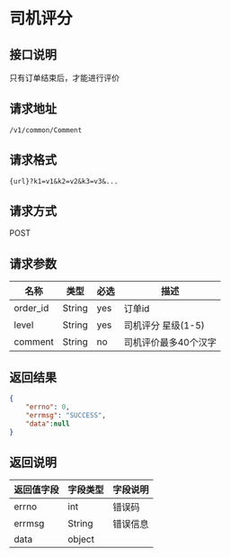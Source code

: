 # 司机评分

## 接口说明

只有订单结束后，才能进行评价

## 请求地址

`/v1/common/Comment`

## 请求格式

`{url}?k1=v1&k2=v2&k3=v3&...`

## 请求方式

POST

## 请求参数

| 名称     | 类型   | 必选 | 描述                 |
| -------- | ------ | ---- | -------------------- |
| order_id | String | yes  | 订单id               |
| level    | String | yes  | 司机评分 星级(1-5)   |
| comment  | String | no   | 司机评价最多40个汉字 |

## 返回结果

```json
{
	"errno": 0,
	"errmsg": "SUCCESS",
	"data":null
}

```
## 返回说明

| 返回值字段 | 字段类型 | 字段说明 |
| ---------- | -------- | -------- |
| errno      | int      | 错误码   |
| errmsg     | String   | 错误信息 |
| data       | object   |          |